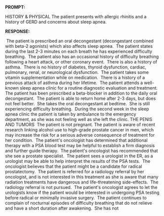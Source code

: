 **PROMPT:**

HISTORY & PHYSICAL The patient presents with allergic rhinitis and a history of GERD and concerns about sleep apnea. 

**RESPONSE:**

  The patient is prescribed an oral decongestant (decongestant combined with beta-2 agonists) which also affects sleep apnea.  The patient states during the last 2-3 minutes on each breath he has experienced difficulty breathing.  The patient also has an occasional history of difficulty breathing following a heart attack, or other coronary event.  There is also a history of asthma.  There is no history of diabetes, thyroid dysfunction, cardiac, pulmonary, renal, or neurological dysfunction.  The patient takes some vitamin supplementation while on medication.  There is a history of a previous attack of asthma during her lifetime.  The patient attends a well-known sleep apnea clinic for a routine diagnostic evaluation and treatment.  The patient has been prescribed a beta-blocker in addition to the daily oral decongestant.  The patient is able to return home after 2-3 days, but does not feel better.  She takes the oral decongestant at bedtime.  She is still experiencing difficulty breathing.  During the second week in the sleep apnea clinic the patient is taken by ambulance to the emergency department, as she was not feeling well as she left the clinic. THE PENIS AND TUMORS  The patient is not pregnant. The patient is aware of recent research linking alcohol use to high-grade prostate cancer in men, which may increase the risk for a serious adverse consequence of treatment for her condition.  The patient's oncologist has determined that additional therapy with a PSA blood test may be helpful to establish a firm diagnosis and further guide therapy.  The patient's oncologist has recommended that she see a prostate specialist.  The patient sees a urologist in the ER, as a urologist may be able to help interpret the results of the PSA tests.  The oncologist believes that the patient might be a candidate for radical prostatectomy.  The patient is referred for a radiology referral by her oncologist, and is not interested in this treatment as she is aware that many radiation treatments have dangerous and life-threatening side-effects.  The radiology referral is not pursued.  The patient's oncologist agrees to let the urologists know if the patient would be interested in undergoing PSA testing before radical or minimally invasive surgery.  The patient continues to complain of nocturnal episodes of difficulty breathing that do not relieve and have a short duration after awakening.  She has not